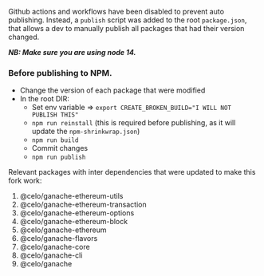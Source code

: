 Github actions and workflows have been disabled to prevent auto publishing. Instead, a `publish` script was added to the root `package.json`, that allows a dev to manually publish all packages that had their version changed.


***NB: Make sure you are using node 14.***

### Before publishing to NPM. 
- Change the version of each package that were modified
- In the root DIR:
    - Set env variable => `export CREATE_BROKEN_BUILD="I WILL NOT PUBLISH THIS"`
    - `npm run reinstall` (this is required before publishing, as it will update the `npm-shrinkwrap.json`)
    - `npm run build`
    - Commit changes
    - `npm run publish`

Relevant packages with inter dependencies that were updated to make this fork work:
1. @celo/ganache-ethereum-utils
2. @celo/ganache-ethereum-transaction
3. @celo/ganache-ethereum-options 
4. @celo/ganache-ethereum-block
5. @celo/ganache-ethereum
6. @celo/ganache-flavors
7. @celo/ganache-core
8. @celo/ganache-cli
9. @celo/ganache
